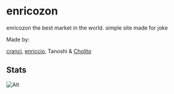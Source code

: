 # enricozon
enricozon the best market in the world. simple site made for joke

Made by:

[cranci](https://github.com/cranci1), [enriccio](https://github.com/enriccio104), Tanoshi & [Cholito](https://github.com/SuperFico2100)

## Stats

![Alt](https://repobeats.axiom.co/api/embed/78892e0042fddab2c430f40170a21eaad7f699fc.svg "Repobeats analytics image")
